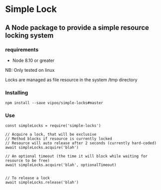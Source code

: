 # Simple Lock

## A Node package to provide a simple resource locking system

### requirements

* Node 8.10 or greater

NB: Only tested on linux

Locks are managed as file resource in the system /tmp directory

### Installing

```npm install --save vipoo/simple-locks#master```

### Use

```
const simpleLocks = require('simple-locks')

// Acquire a lock, that will be exclusive
// Method blocks if resource is currently locked
// Resource will auto release after 2 seconds (currently hard-coded)
await simpleLocks.acquire('blah')

// An optional timeout (the time it will block while waiting for resource to be free)
await simpleLocks.acquire('blah', optionalTimeout)


// To release a lock
await simpleLocks.release('blah')

```


